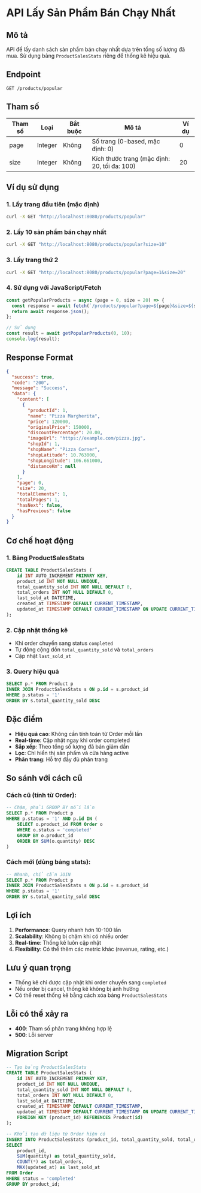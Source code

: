 # API Lấy Sản Phẩm Bán Chạy Nhất

## Mô tả
API để lấy danh sách sản phẩm bán chạy nhất dựa trên tổng số lượng đã mua. Sử dụng bảng `ProductSalesStats` riêng để thống kê hiệu quả.

## Endpoint
```
GET /products/popular
```

## Tham số
| Tham số | Loại | Bắt buộc | Mô tả | Ví dụ |
|---------|------|----------|-------|-------|
| page | Integer | Không | Số trang (0-based, mặc định: 0) | 0 |
| size | Integer | Không | Kích thước trang (mặc định: 20, tối đa: 100) | 20 |

## Ví dụ sử dụng

### 1. Lấy trang đầu tiên (mặc định)
```bash
curl -X GET "http://localhost:8080/products/popular"
```

### 2. Lấy 10 sản phẩm bán chạy nhất
```bash
curl -X GET "http://localhost:8080/products/popular?size=10"
```

### 3. Lấy trang thứ 2
```bash
curl -X GET "http://localhost:8080/products/popular?page=1&size=20"
```

### 4. Sử dụng với JavaScript/Fetch
```javascript
const getPopularProducts = async (page = 0, size = 20) => {
  const response = await fetch(`/products/popular?page=${page}&size=${size}`);
  return await response.json();
};

// Sử dụng
const result = await getPopularProducts(0, 10);
console.log(result);
```

## Response Format
```json
{
  "success": true,
  "code": "200",
  "message": "Success",
  "data": {
    "content": [
      {
        "productId": 1,
        "name": "Pizza Margherita",
        "price": 120000,
        "originalPrice": 150000,
        "discountPercentage": 20.00,
        "imageUrl": "https://example.com/pizza.jpg",
        "shopId": 1,
        "shopName": "Pizza Corner",
        "shopLatitude": 10.763000,
        "shopLongitude": 106.661000,
        "distanceKm": null
      }
    ],
    "page": 0,
    "size": 20,
    "totalElements": 1,
    "totalPages": 1,
    "hasNext": false,
    "hasPrevious": false
  }
}
```

## Cơ chế hoạt động

### 1. **Bảng ProductSalesStats**
```sql
CREATE TABLE ProductSalesStats (
    id INT AUTO_INCREMENT PRIMARY KEY,
    product_id INT NOT NULL UNIQUE,
    total_quantity_sold INT NOT NULL DEFAULT 0,
    total_orders INT NOT NULL DEFAULT 0,
    last_sold_at DATETIME,
    created_at TIMESTAMP DEFAULT CURRENT_TIMESTAMP,
    updated_at TIMESTAMP DEFAULT CURRENT_TIMESTAMP ON UPDATE CURRENT_TIMESTAMP
);
```

### 2. **Cập nhật thống kê**
- Khi order chuyển sang status `completed`
- Tự động cộng dồn `total_quantity_sold` và `total_orders`
- Cập nhật `last_sold_at`

### 3. **Query hiệu quả**
```sql
SELECT p.* FROM Product p 
INNER JOIN ProductSalesStats s ON p.id = s.product_id 
WHERE p.status = '1' 
ORDER BY s.total_quantity_sold DESC
```

## Đặc điểm
- **Hiệu quả cao**: Không cần tính toán từ Order mỗi lần
- **Real-time**: Cập nhật ngay khi order completed
- **Sắp xếp**: Theo tổng số lượng đã bán giảm dần
- **Lọc**: Chỉ hiển thị sản phẩm và cửa hàng active
- **Phân trang**: Hỗ trợ đầy đủ phân trang

## So sánh với cách cũ

### **Cách cũ (tính từ Order):**
```sql
-- Chậm, phải GROUP BY mỗi lần
SELECT p.* FROM Product p 
WHERE p.status = '1' AND p.id IN (
    SELECT o.product_id FROM Order o 
    WHERE o.status = 'completed' 
    GROUP BY o.product_id 
    ORDER BY SUM(o.quantity) DESC
)
```

### **Cách mới (dùng bảng stats):**
```sql
-- Nhanh, chỉ cần JOIN
SELECT p.* FROM Product p 
INNER JOIN ProductSalesStats s ON p.id = s.product_id 
WHERE p.status = '1' 
ORDER BY s.total_quantity_sold DESC
```

## Lợi ích
1. **Performance**: Query nhanh hơn 10-100 lần
2. **Scalability**: Không bị chậm khi có nhiều order
3. **Real-time**: Thống kê luôn cập nhật
4. **Flexibility**: Có thể thêm các metric khác (revenue, rating, etc.)

## Lưu ý quan trọng
- Thống kê chỉ được cập nhật khi order chuyển sang `completed`
- Nếu order bị cancel, thống kê không bị ảnh hưởng
- Có thể reset thống kê bằng cách xóa bảng `ProductSalesStats`

## Lỗi có thể xảy ra
- **400**: Tham số phân trang không hợp lệ
- **500**: Lỗi server

## Migration Script
```sql
-- Tạo bảng ProductSalesStats
CREATE TABLE ProductSalesStats (
    id INT AUTO_INCREMENT PRIMARY KEY,
    product_id INT NOT NULL UNIQUE,
    total_quantity_sold INT NOT NULL DEFAULT 0,
    total_orders INT NOT NULL DEFAULT 0,
    last_sold_at DATETIME,
    created_at TIMESTAMP DEFAULT CURRENT_TIMESTAMP,
    updated_at TIMESTAMP DEFAULT CURRENT_TIMESTAMP ON UPDATE CURRENT_TIMESTAMP,
    FOREIGN KEY (product_id) REFERENCES Product(id)
);

-- Khởi tạo dữ liệu từ Order hiện có
INSERT INTO ProductSalesStats (product_id, total_quantity_sold, total_orders, last_sold_at)
SELECT 
    product_id,
    SUM(quantity) as total_quantity_sold,
    COUNT(*) as total_orders,
    MAX(updated_at) as last_sold_at
FROM Order 
WHERE status = 'completed'
GROUP BY product_id;
```
